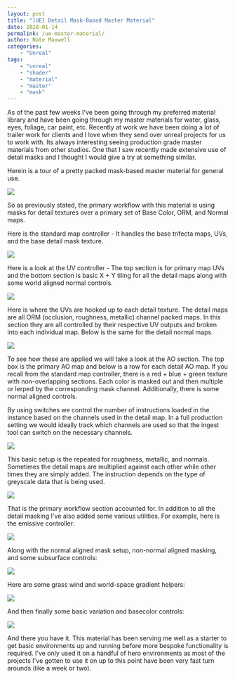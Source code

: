 ```yaml
---
layout: post
title: "[UE] Detail Mask-Based Master Material"
date: 2020-01-14
permalink: /ue-master-material/
author: Nate Maxwell
categories:
    - "Unreal"
tags:
    - "unreal"
    - "shader"
    - "material"
    - "master"
    - "mask"
---
```


As of the past few weeks I've been going through my preferred material library
and have been going through my master materials for water, glass, eyes,
foliage, car paint, etc. Recently at work we have been doing a lot of trailer
work for clients and I love when they send over unreal projects for us to work
with. Its always interesting seeing production grade master materials from
other studios. One that I saw recently made extensive use of detail masks and I
thought I would give a try at something similar.

Herein is a tour of a pretty packed mask-based master material for general use.


<img src="https://i.imgur.com/dnFg1Qn.png">

So as previously stated, the primary workflow with this material is using masks
for detail textures over a primary set of Base Color, ORM, and Normal maps.

Here is the standard map controller - It handles the base trifecta maps, UVs,
and the base detail mask texture.

<img src="https://i.imgur.com/K1W3IqU.png">

Here is a look at the UV controller - The top section is for primary map UVs
and the bottom section is basic X + Y tiling for all the detail maps along with
some world aligned normal controls.

<img src="https://i.imgur.com/FOrGzh4.png">

Here is where the UVs are hooked up to each detail texture. The detail maps are
all ORM (occlusion, roughness, metallic) channel packed maps. In this section
they are all controlled by their respective UV outputs and broken into each
individual map. Below is the same for the detail normal maps.

<img src="https://i.imgur.com/yUBSBwK.png">

To see how these are applied we will take a look at the AO section. The top box
is the primary AO map and below is a row for each detail AO map. If you recall
from the standard map controller, there is a red + blue + green texture with
non-overlapping sections. Each color is masked out and then multiple or lerped
by the corresponding mask channel. Additionally, there is some normal aligned
controls.

By using switches we control the number of instructions loaded in the instance
based on the channels used in the detail map. In a full production setting we
would ideally track which channels are used so that the ingest tool can switch
on the necessary channels.

<img src="https://i.imgur.com/3jinwnd.png">

This basic setup is the repeated for roughness, metallic, and normals.
Sometimes the detail maps are multiplied against each other while other times
they are simply added. The instruction depends on the type of greyscale data
that is being used.

<img src="https://i.imgur.com/lPzOFan.png">

That is the primary workflow section accounted for. In addition to all the
detail masking I've also added some various utilities. For example, here is the
emissive controller:

<img src="https://i.imgur.com/Za7YDj8.png">

Along with the normal aligned mask setup, non-normal aligned masking, and some
subsurface controls:

<img src="https://i.imgur.com/jy9grB0.png">

Here are some grass wind and world-space gradient helpers:

<img src="https://i.imgur.com/dnIABl6.png">

And then finally some basic variation and basecolor controls:

<img src="https://i.imgur.com/r1dJ69q.png">

And there you have it. This material has been serving me well as a starter to
get basic environments up and running before more bespoke functionality is
required. I've only used it on a handful of hero environments as most of the
projects I've gotten to use it on up to this point have been very fast turn
arounds (like a week or two).
